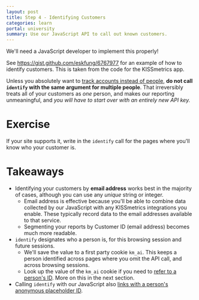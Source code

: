 ```yaml
---
layout: post
title: Step 4 - Identifying Customers
categories: learn
portal: university
summary: Use our JavaScript API to call out known customers.
---
```

<div class="alert alert-block">
We'll need a JavaScript developer to implement this properly!
</div>

See <https://gist.github.com/eskfung/6767977> for an example of how to identify customers. This is taken from the code for the KISSmetrics app.

Unless you absolutely want to [track accounts instead of people][person-or-account], **do not call `identify` with the same argument for multiple people**. That irreversibly treats all of your customers as *one* person, and makes our reporting unmeaningful, and *you will have to start over with an entirely new API key.*

# Exercise

If your site supports it, write in the `identify` call for the pages where you'll know who your customer is.

# Takeaways

* Identifying your customers by **email address** works best in the majority of cases, although you can use any *unique* string or integer.
  * Email address is effective because you'll be able to combine data collected by our JavaScript with any KISSmetrics integrations you enable. These typically record data to the email addresses available to that service.
  * Segmenting your reports by Customer ID (email address) becomes much more readable.
* `identify` designates who a person is, for this browsing session and future sessions.
  * We'll save the value to a first party cookie `km_ai`. This keeps a person identified across pages where you omit the API call, and across browsing sessions.
  * Look up the value of the `km_ai` cookie if you need to [refer to a person's ID][reuse]. More on this in the next section.
* Calling `identify` with our JavaScript also [links with a person's anonymous placeholder ID][about-ids].

[reuse]: /apis/javascript/javascript-identities
[about-ids]: /getting-started/understanding-identities#section-3.2
[person-or-account]: /how-tos/person-or-account

